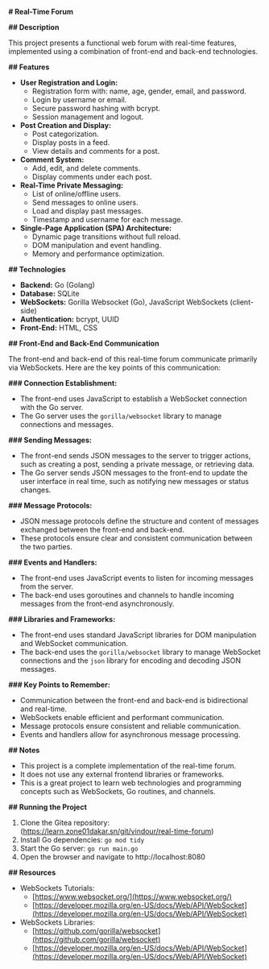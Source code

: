 **# Real-Time Forum**

**## Description**

This project presents a functional web forum with real-time features, implemented using a combination of front-end and back-end technologies.

**## Features**

* **User Registration and Login:**
    * Registration form with: name, age, gender, email, and password.
    * Login by username or email.
    * Secure password hashing with bcrypt.
    * Session management and logout.
* **Post Creation and Display:**
    * Post categorization.
    * Display posts in a feed.
    * View details and comments for a post.
* **Comment System:**
    * Add, edit, and delete comments.
    * Display comments under each post.
* **Real-Time Private Messaging:**
    * List of online/offline users.
    * Send messages to online users.
    * Load and display past messages.
    * Timestamp and username for each message.
* **Single-Page Application (SPA) Architecture:**
    * Dynamic page transitions without full reload.
    * DOM manipulation and event handling.
    * Memory and performance optimization.

**## Technologies**

* **Backend:** Go (Golang)
* **Database:** SQLite
* **WebSockets:** Gorilla Websocket (Go), JavaScript WebSockets (client-side)
* **Authentication:** bcrypt, UUID
* **Front-End:** HTML, CSS

**## Front-End and Back-End Communication**

The front-end and back-end of this real-time forum communicate primarily via WebSockets. Here are the key points of this communication:

**### Connection Establishment:**

* The front-end uses JavaScript to establish a WebSocket connection with the Go server.
* The Go server uses the `gorilla/websocket` library to manage connections and messages.

**### Sending Messages:**

* The front-end sends JSON messages to the server to trigger actions, such as creating a post, sending a private message, or retrieving data.
* The Go server sends JSON messages to the front-end to update the user interface in real time, such as notifying new messages or status changes.

**### Message Protocols:**

* JSON message protocols define the structure and content of messages exchanged between the front-end and back-end.
* These protocols ensure clear and consistent communication between the two parties.

**### Events and Handlers:**

* The front-end uses JavaScript events to listen for incoming messages from the server.
* The back-end uses goroutines and channels to handle incoming messages from the front-end asynchronously.

**### Libraries and Frameworks:**

* The front-end uses standard JavaScript libraries for DOM manipulation and WebSocket communication.
* The back-end uses the `gorilla/websocket` library to manage WebSocket connections and the `json` library for encoding and decoding JSON messages.

**### Key Points to Remember:**

* Communication between the front-end and back-end is bidirectional and real-time.
* WebSockets enable efficient and performant communication.
* Message protocols ensure consistent and reliable communication.
* Events and handlers allow for asynchronous message processing.

**## Notes**

* This project is a complete implementation of the real-time forum.
* It does not use any external frontend libraries or frameworks.
* This is a great project to learn web technologies and programming concepts such as WebSockets, Go routines, and channels.

**## Running the Project**

1. Clone the Gitea repository: (https://learn.zone01dakar.sn/git/vindour/real-time-forum)
2. Install Go dependencies: `go mod tidy`
3. Start the Go server: `go run main.go`
4. Open the browser and navigate to http://localhost:8080

**## Resources**

* WebSockets Tutorials:
    * [https://www.websocket.org/](https://www.websocket.org/)
    * [https://developer.mozilla.org/en-US/docs/Web/API/WebSocket](https://developer.mozilla.org/en-US/docs/Web/API/WebSocket)
* WebSockets Libraries:
    * [https://github.com/gorilla/websocket](https://github.com/gorilla/websocket)
    * [https://developer.mozilla.org/en-US/docs/Web/API/WebSocket](https://developer.mozilla.org/en-US/docs/Web/API/WebSocket)
